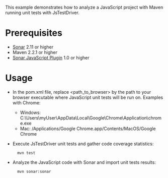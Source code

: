 This example demonstrates how to analyze a JavaScript project with Maven running unit tests with JsTestDriver.

Prerequisites
=============
* [Sonar](http://www.sonarsource.org/downloads/) 2.11 or higher
* Maven 2.2.1 or higher
* [Sonar JavaScript Plugin](http://docs.codehaus.org/display/SONAR/JavaScript+Plugin) 1.0 or higher

Usage
=====
* In the pom.xml file, replace <path_to_browser> by the path to your browser executable where JavaScript unit tests will be run on. Examples with Chrome:
  * Windows: C:\Users\myUser\AppData\Local\Google\Chrome\Application\chrome.exe
  * Mac: /Applications/Google Chrome.app/Contents/MacOS/Google Chrome
* Execute JsTestDriver unit tests and gather code coverage statistics:

        mvn test

* Analyze the JavaScript code with Sonar and import unit tests results:

        mvn sonar:sonar
